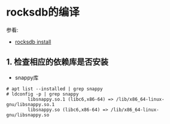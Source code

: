 # rocksdb的编译

参看:
- [rocksdb install](https://github.com/facebook/rocksdb/blob/main/INSTALL.md)


## 1. 检查相应的依赖库是否安装
- snappy库
```
# apt list --installed | grep snappy
# ldconfig -p | grep snappy
        libsnappy.so.1 (libc6,x86-64) => /lib/x86_64-linux-gnu/libsnappy.so.1
        libsnappy.so (libc6,x86-64) => /lib/x86_64-linux-gnu/libsnappy.so
```



